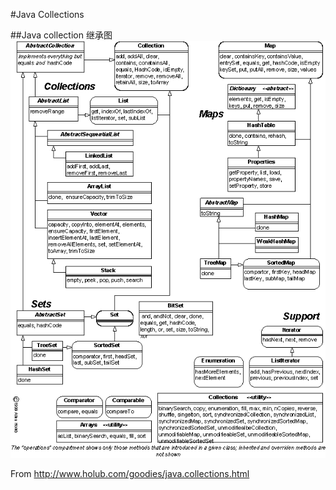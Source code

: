 #Java Collections


##Java collection 继承图
![图片](../../../../pics/collection_hierarchy.gif)

From http://www.holub.com/goodies/java.collections.html